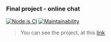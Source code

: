 ### Final project - online chat

[![Node.js CI](https://github.com/ggrelaxi/frontend-project-lvl4/workflows/Node%20CI/badge.svg)](https://github.com/ggrelaxi/frontend-project-lvl4/actions)
[![Maintainability](https://api.codeclimate.com/v1/badges/4988d97517a9c20c4fb4/maintainability)](https://codeclimate.com/github/ggrelaxi/frontend-project-lvl4/maintainability)

> You can see the project, at this [link](https://frontend-project-lvl4-production-eac2.up.railway.app/)
